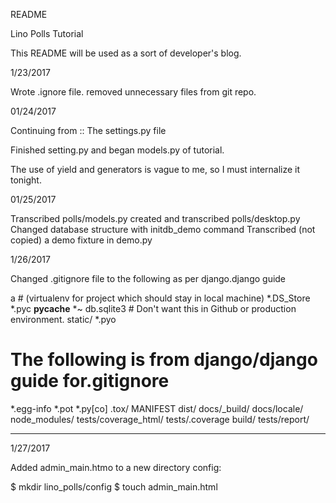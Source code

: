 README 

Lino Polls Tutorial

This README will be used as a sort of developer's blog.

1/23/2017

Wrote .ignore file.
removed unnecessary files from git repo.


01/24/2017

Continuing from :: The settings.py file

Finished setting.py and began models.py of tutorial.

The use of yield and generators is vague to me, so I must internalize it tonight.


01/25/2017

Transcribed polls/models.py 
created and transcribed polls/desktop.py
Changed database structure with initdb_demo command
Transcribed (not copied) a demo fixture in demo.py


1/26/2017

Changed .gitignore file to the following as per django.django guide

a # (virtualenv for project which should stay in local machine)
*.DS_Store
*.pyc
__pycache__
*~
db.sqlite3      # Don't want this in Github or production environment.
static/
*.pyo
# The following is from django/django guide for.gitignore
*.egg-info
*.pot
*.py[co]
.tox/
MANIFEST
dist/
docs/_build/
docs/locale/
node_modules/
tests/coverage_html/
tests/.coverage
build/
tests/report/

-----------------------------------------------------------------------------

1/27/2017

Added admin_main.htmo to a new directory config:

$ mkdir lino_polls/config
$ touch admin_main.html




